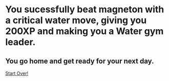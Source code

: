 # You sucessfully beat magneton with a critical water move, giving you 200XP and making you a Water gym leader.

## You go home and get ready for your next day.

[Start Over!](start.md)